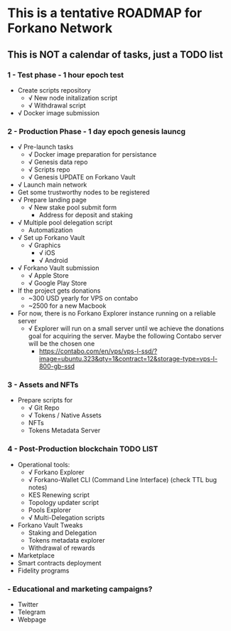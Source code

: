 # This is a tentative ROADMAP for Forkano Network
## This is NOT a calendar of tasks, just a TODO list

### 1 - Test phase - 1 hour epoch test
 * Create scripts repository
    * √ New node initalization script
    * √ Withdrawal script
  * √ Docker image submission
### 2 - Production Phase - 1 day epoch genesis launcg
  * √ Pre-launch tasks
    * √ Docker image preparation for persistance
    * √ Genesis data repo
    * √ Scripts repo
    * √ Genesis UPDATE on Forkano Vault
  * √ Launch main network
  * Get some trustworthy nodes to be registered
  * √ Prepare landing page
    * √ New stake pool submit form
      * Address for deposit and staking
  * √ Multiple pool delegation script
    * Automatization
  * √ Set up Forkano Vault
    * √ Graphics
      * √ iOS
      * √ Android
  * √ Forkano Vault submission
    * √ Apple Store
    * √ Google Play Store
  * If the project gets donations
    * ~300 USD yearly for VPS on contabo
    * ~2500 for a new Macbook
  * For now, there is no Forkano Explorer instance running on a reliable server
    * √ Explorer will run on a small server until we achieve the donations goal for acquiring the server. Maybe the following Contabo server will be the chosen one
        * https://contabo.com/en/vps/vps-l-ssd/?image=ubuntu.323&qty=1&contract=12&storage-type=vps-l-800-gb-ssd
### 3 - Assets and NFTs
  * Prepare scripts for
    * √ Git Repo
    * √ Tokens / Native Assets
    * NFTs
    * Tokens Metadata Server
### 4 - Post-Production blockchain TODO LIST
  * Operational tools:
    * √ Forkano Explorer
    * √ Forkano-Wallet CLI (Command Line Interface) (check TTL bug notes)
    * KES Renewing script
    * Topology updater script
    * Pools Explorer
    * √ Multi-Delegation scripts
  * Forkano Vault Tweaks
    * Staking and Delegation
    * Tokens metadata explorer
    * Withdrawal of rewards
  * Marketplace
  * Smart contracts deployment
  * Fidelity programs

### - Educational and marketing campaigns?
  * Twitter
  * Telegram
  * Webpage